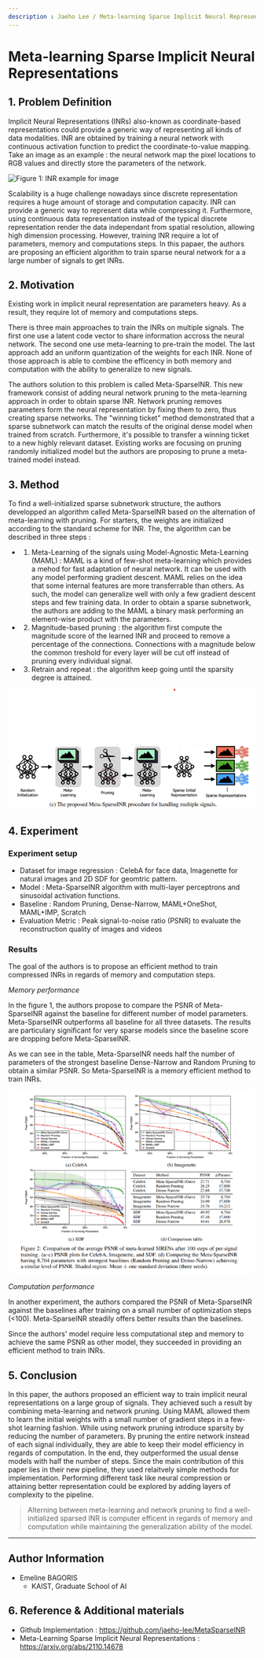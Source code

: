 ```yaml
---
description : Jaeho Lee / Meta-learning Sparse Implicit Neural Representations / NeurIPS 2021  
---
```


# **Meta-learning Sparse Implicit Neural Representations** 


## **1. Problem Definition**  

Implicit Neural Representations (INRs) also-known as coordinate-based representations could provide a generic way of representing all kinds of data modalities. INR are obtained by training a neural network with continuous activation function to predict the coordinate-to-value mapping. Take an image as an example : the neural network map the pixel locations to RGB values and directly store the parameters of the network. 

![Figure 1: INR example for image](../../.gitbook/2022-spring-assets/EmelineBagoris1/inr-schema.png)


Scalability is a huge challenge nowadays since discrete representation requires a huge amount of storage and computation capacity. INR can provide a generic way to represent data while compressing it. Furthermore, using continuous data representation instead of the typical discrete representation render the data independant from spatial resolution, allowing high dimension processing. However, training INR require a lot of parameters, memory and computations steps. In this papaer, the authors are proposing an efficient algorithm to train sparse neural network for a a large number of signals to get INRs. 




## **2. Motivation**  

Existing work in implicit neural representation are parameters heavy. As a result, they require lot of memory and computations steps. 

There is three main approaches to train the INRs on multiple signals. The first one use a latent code vector to share information accross the neural network. The second one use meta-learning to pre-train the model. The last approach add an uniform quantization of the weights for each INR. None of those approach is able to combine the efficency in both memory and computation with the ability to generalize to new signals. 

The authors solution to this problem is called Meta-SparseINR. This new framework consist of adding neural network pruning to the meta-learning approach in order to obtain sparse INR. Network pruning removes parameters form the neural representation by fixing them to zero, thus creating sparse networks. The "winning ticket" method demonstrated that a sparse subnetwork can match the results of the original dense model when trained from scratch. Furthermore, it's possible to transfer a winning ticket to a new highly relevant dataset. Existing works are focusing on pruning randomly initialized model but the authors are proposing to prune a meta-trained model instead. 

## **3. Method**  

To find a well-initialized sparse subnetwork structure, the authors developped an algorithm called Meta-SparseINR based on the alternation of meta-learning with pruning. For starters, the weights are initialized according to the standard scheme for INR. The, the algorithm can be described in three steps : 
* 1) Meta-Learning of the signals using Model-Agnostic Meta-Learning (MAML) : MAML is a kind of few-shot meta-learning which provides a mehod for fast adaptation of neural network. It can be used with any model performing gradient descent. MAML relies on the idea that some internal features are more transferrable than others. As such, the model can generalize well with only a few gradient descent steps and few training data. In order to obtain a sparse subnetwork, the authors are adding to the MAML a binary mask performing an element-wise product with the parameters.
* 2) Magnitude-based pruning : the algorithm first compute the magnitude score of the learned INR and proceed to remove a percentage of the connections. Connections with a magnitude below the common treshold for every layer will be cut off instead of pruning every individual signal. 
* 3) Retrain and repeat : the algorithm keep going until the sparsity degree is attained. 

![Figure 2: Meta-SparseINR schema](../../.gitbook/2022-spring-assets/EmelineBagoris1/meta-sparseINR-concept.png)


## **4. Experiment**  

### **Experiment setup**  

* Dataset for image regression : CelebA for face data, Imagenette for natural images and 2D SDF for geomtric pattern.
* Model : Meta-SparseINR algorithm with multi-layer perceptrons and sinusoidal activation functions. 
* Baseline : Random Pruning, Dense-Narrow, MAML+OneShot, MAML+IMP, Scratch
* Evaluation Metric : Peak signal-to-noise ratio (PSNR) to evaluate the reconstruction quality of images and videos

### **Results**  

The goal of the authors is to propose an efficient method to train compressed INRs in regards of memory and computation steps. 

*Memory performance*

In the figure 1, the authors propose to compare the PSNR of Meta-SparseINR against the baseline for different number of model parameters. Meta-SparseINR outperforms all baseline for all three datasets. The results are particulary significant for very sparse models since the baseline score are dropping before Meta-SparseINR.

As we can see in the table, Meta-SparseINR needs half the number of parameters of the strongest baseline Dense-Narrow and Random Pruning to obtain a similar PSNR. So Meta-SparseINR is a memory efficient method to train INRs. 


![Figure 3: PSNR results of Meta-SparseINR against baselines](../../.gitbook/2022-spring-assets/EmelineBagoris1/Meta-SparseINR-memory-results-against-baseline.png)

*Computation performance*

In another experiment, the authors compared the PSNR of Meta-SparseINR against the baselines after training on a small number of optimization steps (<100). Meta-SparseINR steadily offers better results than the baselines. 

Since the authors' model require less computational step and memory to achieve the same PSNR as other model, they succeeded in providing an efficient method to train INRs.



## **5. Conclusion**  

In this paper, the authors proposed an efficient way to train implicit neural representations on a large group of signals. They achieved such a result by combining meta-learning and network pruning. Using MAML allowed them to learn the initial weights with a small number of gradient steps in a few-shot learning fashion. While using network pruning introduce sparsity by reducing the number of parameters. By pruning the entire network instead of each signal individually, they are able to keep their model efficiency in regards of computation. In the end, they outperformed the usual dense models with half the number of steps. Since the main contribution of this paper lies in their new pipeline, they used relaitvely simple methods for implementation. Performing different task like neural compression or attaining better representation could be explored by adding layers of complexity to the pipeline. 

> Alterning between meta-learning and network pruning to find a well-initialized sparsed INR is computer efficent in regards of memory and computation while maintaining the generalization ability of the model.


---  
## **Author Information**  

* Emeline BAGORIS 
    * KAIST, Graduate School of AI  

## **6. Reference & Additional materials**  

* Github Implementation : https://github.com/jaeho-lee/MetaSparseINR  
* Meta-Learning Sparse Implicit Neural Representations : https://arxiv.org/abs/2110.14678

